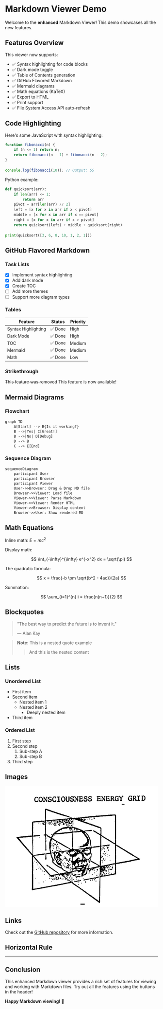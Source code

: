 # Markdown Viewer Demo

Welcome to the **enhanced** Markdown Viewer! This demo showcases all the new features.

## Features Overview

This viewer now supports:

- ✅ Syntax highlighting for code blocks
- ✅ Dark mode toggle
- ✅ Table of Contents generation
- ✅ GitHub Flavored Markdown
- ✅ Mermaid diagrams
- ✅ Math equations (KaTeX)
- ✅ Export to HTML
- ✅ Print support
- ✅ File System Access API auto-refresh

## Code Highlighting

Here's some JavaScript with syntax highlighting:

```javascript
function fibonacci(n) {
    if (n <= 1) return n;
    return fibonacci(n - 1) + fibonacci(n - 2);
}

console.log(fibonacci(10)); // Output: 55
```

Python example:

```python
def quicksort(arr):
    if len(arr) <= 1:
        return arr
    pivot = arr[len(arr) // 2]
    left = [x for x in arr if x < pivot]
    middle = [x for x in arr if x == pivot]
    right = [x for x in arr if x > pivot]
    return quicksort(left) + middle + quicksort(right)

print(quicksort([3, 6, 8, 10, 1, 2, 1]))
```

## GitHub Flavored Markdown

### Task Lists

- [x] Implement syntax highlighting
- [x] Add dark mode
- [x] Create TOC
- [ ] Add more themes
- [ ] Support more diagram types

### Tables

| Feature | Status | Priority |
|---------|--------|----------|
| Syntax Highlighting | ✅ Done | High |
| Dark Mode | ✅ Done | High |
| TOC | ✅ Done | Medium |
| Mermaid | ✅ Done | Medium |
| Math | ✅ Done | Low |

### Strikethrough

~~This feature was removed~~ This feature is now available!

## Mermaid Diagrams

### Flowchart

```mermaid
graph TD
    A[Start] --> B{Is it working?}
    B -->|Yes| C[Great!]
    B -->|No| D[Debug]
    D --> B
    C --> E[End]
```

### Sequence Diagram

```mermaid
sequenceDiagram
    participant User
    participant Browser
    participant Viewer
    User->>Browser: Drag & Drop MD file
    Browser->>Viewer: Load file
    Viewer->>Viewer: Parse Markdown
    Viewer->>Viewer: Render HTML
    Viewer->>Browser: Display content
    Browser->>User: Show rendered MD
```

## Math Equations

Inline math: $E = mc^2$

Display math:

$$
\int_{-\infty}^{\infty} e^{-x^2} dx = \sqrt{\pi}
$$

The quadratic formula:

$$
x = \frac{-b \pm \sqrt{b^2 - 4ac}}{2a}
$$

Summation:

$$
\sum_{i=1}^{n} i = \frac{n(n+1)}{2}
$$

## Blockquotes

> "The best way to predict the future is to invent it."
>
> — Alan Kay

> **Note:** This is a nested quote example
> > And this is the nested content

## Lists

### Unordered List

- First item
- Second item
  - Nested item 1
  - Nested item 2
    - Deeply nested item
- Third item

### Ordered List

1. First step
2. Second step
   1. Sub-step A
   2. Sub-step B
3. Third step

## Images

![Demo Image](demo/demo-image.png)

## Links

Check out the [GitHub repository](https://github.com/parkertoddbrooks/simple-web-markdown-viewer) for more information.

## Horizontal Rule

---

## Conclusion

This enhanced Markdown viewer provides a rich set of features for viewing and working with Markdown files. Try out all the features using the buttons in the header!

**Happy Markdown viewing! 🎉**